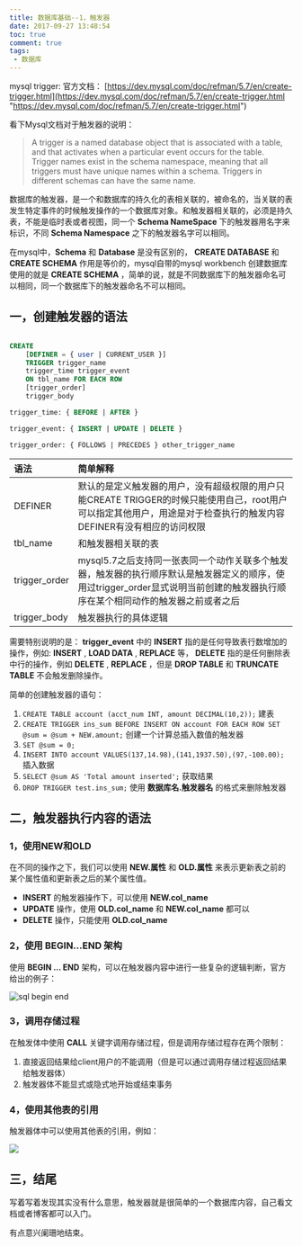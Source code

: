 ```yaml
---
title: 数据库基础--1，触发器
date: 2017-09-27 13:48:54
toc: true
comment: true
tags:
 - 数据库
---
```


mysql trigger: 官方文档： [https://dev.mysql.com/doc/refman/5.7/en/create-trigger.html](https://dev.mysql.com/doc/refman/5.7/en/create-trigger.html "https://dev.mysql.com/doc/refman/5.7/en/create-trigger.html")

看下Mysql文档对于触发器的说明：

>A trigger is a named database object that is associated with a table, and that activates when a particular event occurs for the table. Trigger names exist in the schema namespace, meaning that all triggers must have unique names within a schema. Triggers in different schemas can have the same name.

数据库的触发器，是一个和数据库的持久化的表相关联的，被命名的，当关联的表发生特定事件的时候触发操作的一个数据库对象。和触发器相关联的，必须是持久表，不能是临时表或者视图，同一个  **Schema NameSpace** 下的触发器用名字来标识，不同  **Schema Namespace** 之下的触发器名字可以相同。

在mysql中，**Schema** 和  **Database** 是没有区别的， **CREATE DATABASE** 和 **CREATE SCHEMA** 作用是等价的，mysql自带的mysql workbench 创建数据库使用的就是 **CREATE SCHEMA** ，简单的说，就是不同数据库下的触发器命名可以相同，同一个数据库下的触发器命名不可以相同。

<!--more-->

## 一，创建触发器的语法

``` sql

CREATE
    [DEFINER = { user | CURRENT_USER }]
    TRIGGER trigger_name
    trigger_time trigger_event
    ON tbl_name FOR EACH ROW
    [trigger_order]
    trigger_body

trigger_time: { BEFORE | AFTER }

trigger_event: { INSERT | UPDATE | DELETE }

trigger_order: { FOLLOWS | PRECEDES } other_trigger_name

```
| 语法          | 简单解释                                                                                                                                                             |
|:------------- |:-------------------------------------------------------------------------------------------------------------------------------------------------------------------- |
| DEFINER       | 默认的是定义触发器的用户，没有超级权限的用户只能CREATE TRIGGER的时候只能使用自己，root用户可以指定其他用户，用途是对于检查执行的触发内容 DEFINER有没有相应的访问权限 |
| tbl_name      | 和触发器相关联的表                                                                                                                                                   |
| trigger_order | mysql5.7之后支持同一张表同一个动作关联多个触发器，触发器的执行顺序默认是触发器定义的顺序，使用过trigger_order显式说明当前创建的触发器执行顺序在某个相同动作的触发器之前或者之后                                                                             |
| trigger_body  | 触发器执行的具体逻辑                                                                                                                                                 |


需要特别说明的是：  **trigger_event** 中的  **INSERT** 指的是任何导致表行数增加的操作，例如:  **INSERT** ,  **LOAD DATA** ,  **REPLACE** 等，  **DELETE** 指的是任何删除表中行的操作，例如  **DELETE** , **REPLACE** ，但是  **DROP TABLE** 和  **TRUNCATE TABLE** 不会触发删除操作。

简单的创建触发器的语句：

1. `CREATE TABLE account (acct_num INT, amount DECIMAL(10,2));` 建表
2. `CREATE TRIGGER ins_sum BEFORE INSERT ON account FOR EACH ROW SET @sum = @sum + NEW.amount;` 创建一个计算总插入数值的触发器
3. `SET @sum = 0;`
4. `INSERT INTO account VALUES(137,14.98),(141,1937.50),(97,-100.00);` 插入数据
5. `SELECT @sum AS 'Total amount inserted';` 获取结果
6. `DROP TRIGGER test.ins_sum;` 使用  **数据库名.触发器名** 的格式来删除触发器

 ## 二，触发器执行内容的语法

 ### 1，使用NEW和OLD

 在不同的操作之下，我们可以使用  **NEW.属性** 和  **OLD.属性** 来表示更新表之前的某个属性值和更新表之后的某个属性值。

-  **INSERT** 的触发器操作下，可以使用  **NEW.col_name**
-  **UPDATE** 操作，使用  **OLD.col_name** 和  **NEW.col_name** 都可以
-  **DELETE** 操作，只能使用  **OLD.col_name**

### 2，使用 BEGIN...END 架构

使用  **BEGIN ... END** 架构，可以在触发器内容中进行一些复杂的逻辑判断，官方给出的例子：

![sql begin end](http://ovn5va0pd.bkt.clouddn.com/82f7470666c7575e6b5ed5e0d5c806c2.png)

### 3，调用存储过程

在触发体中使用  **CALL** 关键字调用存储过程，但是调用存储过程存在两个限制：

1. 直接返回结果给client用户的不能调用（但是可以通过调用存储过程返回结果给触发器体）
2. 触发器体不能显式或隐式地开始或结束事务

### 4，使用其他表的引用

触发器体中可以使用其他表的引用，例如：

![](http://ovn5va0pd.bkt.clouddn.com/c7aee989e2fa6028667ce9ce7a402736.png)


## 三，结尾

写着写着发现其实没有什么意思，触发器就是很简单的一个数据库内容，自己看文档或者博客都可以入门。

有点意兴阑珊地结束。
